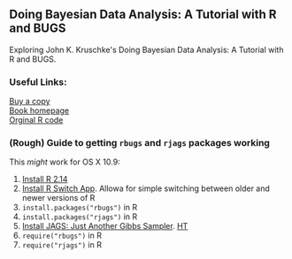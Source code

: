 ## Doing Bayesian Data Analysis: A Tutorial with R and BUGS

Exploring John K. Kruschke's Doing Bayesian Data Analysis: A Tutorial with R and BUGS.  

### Useful Links:
[Buy a copy](http://www.amazon.com/Doing-Bayesian-Data-Analysis-Tutorial/dp/0123814855)  
[Book homepage](http://www.indiana.edu/~kruschke/DoingBayesianDataAnalysis/)  
[Orginal R code](http://www.indiana.edu/~kruschke/DoingBayesianDataAnalysis/Programs/)  

### (Rough) Guide to getting `rbugs` and `rjags` packages working
This *might* work for OS X 10.9:
1. [Install R 2.14 ](http://cran.r-project.org/bin/macosx/old/index-old.html)
2. [Install R Switch App](http://r.research.att.com/). Allowa for simple switching between older and newer versions of R
3. `install.packages("rbugs")` in R
4. `install.packages("rjags")` in R
5. [Install JAGS: Just Another Gibbs Sampler](http://sourceforge.net/projects/mcmc-jags/files/latest/download?source=files). [HT](http://dr-k-lo.blogspot.com/2013/03/problems-loading-jags-into-r.html)
6. `require("rbugs")` in R
7.  `require("rjags")` in R